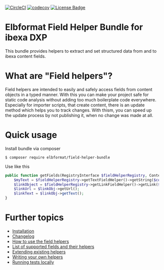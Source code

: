 [![CircleCI](https://circleci.com/gh/elbformat/field-helper-bundle/tree/main.svg?style=svg)](https://circleci.com/gh/elbformat/field-helper-bundle/tree/main)
[![codecov](https://codecov.io/gh/elbformat/field-helper-bundle/branch/main/graph/badge.svg?token=TQATH67HKN)](https://codecov.io/gh/elbformat/field-helper-bundle)
[![License Badge](https://img.shields.io/github/license/datengaertnerei/test-data-service.svg)](https://mit-license.org/)

# Elbformat Field Helper Bundle for ibexa DXP
This bundle provides helpers to extract and set structured data from and to ibexa content fields.

What are "Field helpers"?
=========================
Field helpers are intended to easily and safely access fields from content objects in a typed manner.
With this you can make your project safe for static code analysis without adding too much boilerplate code everywhere.
Especially for importer scripts, that create content, there is an update method which helps you to track changes.
With thism, you can speed up the update process by not publishing it, when no change was made at all.

Quick usage
===========
Install bundle via composer
```console
$ composer require elbformat/field-helper-bundle
```
Use like this
```php
public function getFields(RegistryInterface $fieldHelperRegistry, Content $content) {
    $myText = $fieldHelperRegistry->getTextFieldHelper()->getString($content, 'text_field');
    $linkObject = $fieldHelperRegistry->getLinkFieldHelper()->getLink($content, 'my_url');
    $linkUrl = $linkObj->getUrl();
    $linkText = $linkObj->getText();
}
```

Further topics
==============
* [Installation](docs/installation.md)
* [Changelog](docs/changelog.md)
* [How to use the field helpers](docs/usage.md)
* [List of supported fields and their helpers](docs/fields.md)
* [Extending existing helpers](docs/extending.md)
* [Writing your own helpers](docs/own_helper.md)
* [Running tests locally](docs/testing.md)

